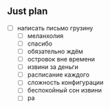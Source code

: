 ## Just plan
- [ ] написать письмо грузину
	- [ ] меланхолия
	- [ ] спасибо
	- [ ] обязательно ждём
	- [ ] островок вне времени
	- [ ] извини за деньги
	- [ ] расписание каждого
	- [ ] сложность конфигурации
	- [ ] беспокойный сон извини 
	- [ ] ра
